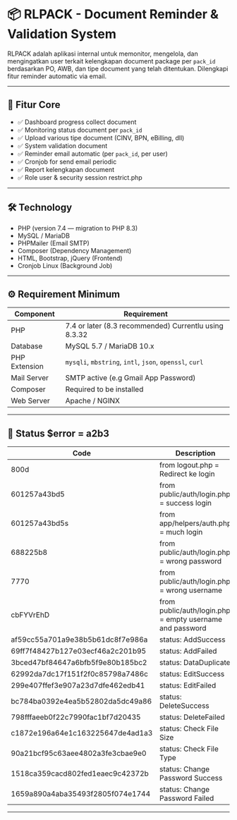 # 📦 RLPACK - Document Reminder & Validation System

RLPACK adalah aplikasi internal untuk memonitor, mengelola, dan mengingatkan user terkait kelengkapan document package per `pack_id` berdasarkan PO, AWB, dan tipe document yang telah ditentukan. Dilengkapi fitur reminder automatic via email.

---

## 🚀 Fitur Core

- ✅ Dashboard progress collect document
- ✅ Monitoring status document per `pack_id`
- ✅ Upload various tipe document (CINV, BPN, eBilling, dll)
- ✅ System validation document
- ✅ Reminder email automatic (per `pack_id`, per user)
- ✅ Cronjob for send email periodic
- ✅ Report kelengkapan document
- ✅ Role user & security session restrict.php

---

## 🛠️ Technology

- PHP (version 7.4 — migration to PHP 8.3)
- MySQL / MariaDB
- PHPMailer (Email SMTP)
- Composer (Dependency Management)
- HTML, Bootstrap, jQuery (Frontend)
- Cronjob Linux (Background Job)

---

## ⚙️ Requirement Minimum

| Component     | Requirement                                             |
| ------------- | ------------------------------------------------------- |
| PHP           | 7.4 or later (8.3 recommended)   Currentlu using 8.3.32 |
| Database      | MySQL 5.7 / MariaDB 10.x                                |
| PHP Extension | `mysqli`, `mbstring`, `intl`, `json`, `openssl`, `curl` |
| Mail Server   | SMTP active (e.g Gmail App Password)                    |
| Composer      | Required to be installed                                |
| Web Server    | Apache / NGINX                                          |

---

## 📝 Status $error = a2b3

| Code                             | Description                                              |
| -------------------------------- | -------------------------------------------------------- |
| 800d                             | from logout.php = Redirect ke login                      |
| 601257a43bd5                     | from public/auth/login.php = success login               |
| 601257a43bd5s                    | from app/helpers/auth.php = much login                   |
| 688225b8                         | from public/auth/login.php = wrong password              |
| 7770                             | from public/auth/login.php = wrong username              |
| cbFYVrEhD                        | from public/auth/login.php = empty username and password |
| af59cc55a701a9e38b5b61dc8f7e986a | status: AddSuccess                                       |
| 69ff7f48427b127e03ecf46a2c201b95 | status: AddFailed                                        |
| 3bced47bf84647a6bfb5f9e80b185bc2 | status: DataDuplicate                                    |
| 62992da7dc17f151f2f0c85798a7486c | status: EditSuccess                                      |
| 299e407ffef3e907a23d7dfe462edb41 | status: EditFailed                                       |
| bc784ba0392e4ea5b52802da5dc49a86 | status: DeleteSuccess                                    |
| 798fffaeeb0f22c7990fac1bf7d20435 | status: DeleteFailed                                     |
| c1872e196a64e1c163225647de4ad1a3 | status: Check File Size                                  |
| 90a21bcf95c63aee4802a3fe3cbae9e0 | status: Check File Type                                  |
| 1518ca359cacd802fed1eaec9c42372b | status: Change Password Success                          |
| 1659a890a4aba35493f2805f074e1744 | status: Change Password Failed                           |

---
